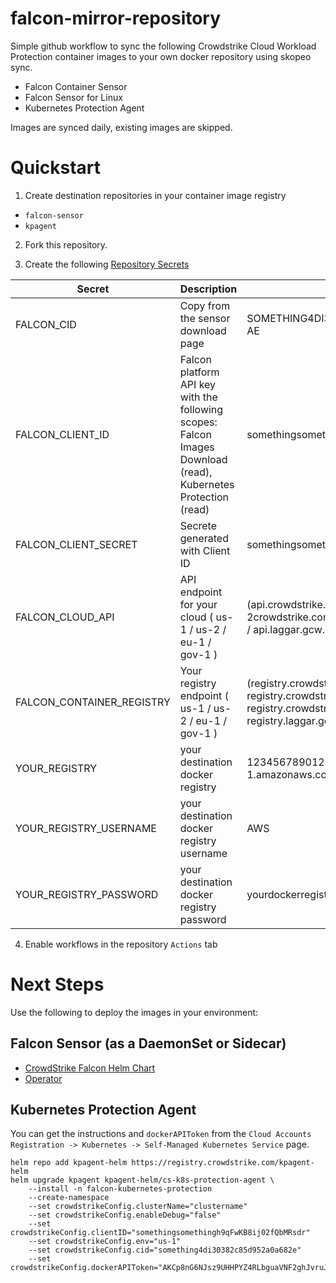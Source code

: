 # falcon-mirror-repository

Simple github workflow to sync the following Crowdstrike Cloud Workload Protection container images to your own docker repository using skopeo sync.
- Falcon Container Sensor
- Falcon Sensor for Linux
- Kubernetes Protection Agent

Images are synced daily, existing images are skipped.

# Quickstart

1. Create destination repositories in your container image registry
- `falcon-sensor`
- `kpagent`

2. Fork this repository.

3. Create the following [Repository Secrets](https://docs.github.com/en/codespaces/managing-codespaces-for-your-organization/managing-encrypted-secrets-for-your-repository-and-organization-for-github-codespaces#adding-secrets-for-a-repository)

| Secret  | Description	| Example  	|
|---	|--- |---	|
| FALCON_CID  	| Copy from the sensor download page  | SOMETHING4DI30382C85D952A0A682E-AE  	|
| FALCON_CLIENT_ID  | Falcon platform API key with the following scopes: Falcon Images Download (read), Kubernetes Protection (read)	| somethingsomething05ec5aaada734d  	|
| FALCON_CLIENT_SECRET | Secrete generated with Client ID 	| somethingsomethingh9qFwKB8ij02fQbMRsdr  	|
| FALCON_CLOUD_API  | API endpoint for your cloud ( us-1 / us-2 / eu-1 / gov-1 ) | (api.crowdstrike.com / api.us-2crowdstrike.com / api.eu-1.crowdstrike.com / api.laggar.gcw.crowdstrike.com )  	|
| FALCON_CONTAINER_REGISTRY | Your registry endpoint ( us-1 / us-2 / eu-1 / gov-1 )   	| (registry.crowdstrike.com / registry.crowdstrike.com / registry.crowdstrike.com / registry.laggar.gcw.crowdstrike.com )  	|
| YOUR_REGISTRY  	| your destination docker registry | 123456789012.dkr.ecr.ap-southeast-1.amazonaws.com  	|
| YOUR_REGISTRY_USERNAME  	| your destination docker registry username | AWS  	|
| YOUR_REGISTRY_PASSWORD  	| your destination docker registry password | yourdockerregistrypassword  	|

4. Enable workflows in the repository `Actions` tab

# Next Steps

Use the following to deploy the images in your environment:

## Falcon Sensor (as a DaemonSet or Sidecar)

- [CrowdStrike Falcon Helm Chart](https://github.com/CrowdStrike/falcon-helm)
- [Operator](https://github.com/CrowdStrike/falcon-operator)

## Kubernetes Protection Agent
You can get the instructions and `dockerAPIToken` from the `Cloud Accounts Registration -> Kubernetes -> Self-Managed Kubernetes Service` page.
```
helm repo add kpagent-helm https://registry.crowdstrike.com/kpagent-helm
helm upgrade kpagent kpagent-helm/cs-k8s-protection-agent \
    --install -n falcon-kubernetes-protection 
    --create-namespace
    --set crowdstrikeConfig.clusterName="clustername"
    --set crowdstrikeConfig.enableDebug="false"
    --set crowdstrikeConfig.clientID="somethingsomethingh9qFwKB8ij02fQbMRsdr"
    --set crowdstrikeConfig.env="us-1"
    --set crowdstrikeConfig.cid="something4di30382c85d952a0a682e"
    --set crowdstrikeConfig.dockerAPIToken="AKCp8nG6NJsz9UHHPYZ4RLbguaVNF2ghJvruJPnkSN6tSACxLnea1YfHbwks4t39yjPy4VEan"
```